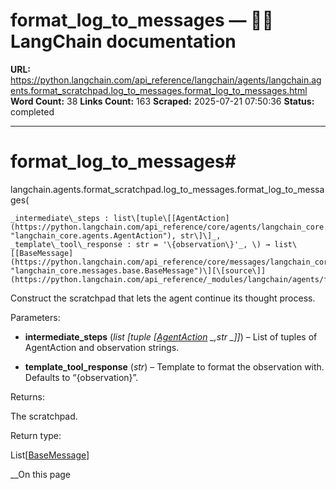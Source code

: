 # format_log_to_messages — 🦜🔗 LangChain  documentation

**URL:** https://python.langchain.com/api_reference/langchain/agents/langchain.agents.format_scratchpad.log_to_messages.format_log_to_messages.html
**Word Count:** 38
**Links Count:** 163
**Scraped:** 2025-07-21 07:50:36
**Status:** completed

---

# format\_log\_to\_messages\#

langchain.agents.format\_scratchpad.log\_to\_messages.format\_log\_to\_messages\(

    _intermediate\_steps : list\[tuple\[[AgentAction](https://python.langchain.com/api_reference/core/agents/langchain_core.agents.AgentAction.html#langchain_core.agents.AgentAction "langchain_core.agents.AgentAction"), str\]\]_,     _template\_tool\_response : str = '\{observation\}'_, \) → list\[[BaseMessage](https://python.langchain.com/api_reference/core/messages/langchain_core.messages.base.BaseMessage.html#langchain_core.messages.base.BaseMessage "langchain_core.messages.base.BaseMessage")\][\[source\]](https://python.langchain.com/api_reference/_modules/langchain/agents/format_scratchpad/log_to_messages.html#format_log_to_messages)\#     

Construct the scratchpad that lets the agent continue its thought process.

Parameters:     

  * **intermediate\_steps** \(_list_ _\[__tuple_ _\[_[_AgentAction_](https://python.langchain.com/api_reference/core/agents/langchain_core.agents.AgentAction.html#langchain_core.agents.AgentAction "langchain_core.agents.AgentAction") _,__str_ _\]__\]_\) – List of tuples of AgentAction and observation strings.

  * **template\_tool\_response** \(_str_\) – Template to format the observation with. Defaults to “\{observation\}”.

Returns:     

The scratchpad.

Return type:     

List\[[BaseMessage](https://python.langchain.com/api_reference/core/messages/langchain_core.messages.base.BaseMessage.html#langchain_core.messages.base.BaseMessage "langchain_core.messages.base.BaseMessage")\]

__On this page